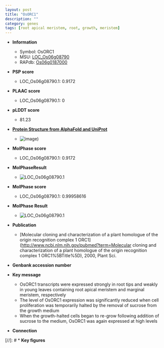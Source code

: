 ```yaml
---
layout: post
title: "OsORC1"
description: ""
category: genes
tags: [root apical meristem, root, growth, meristem]
---
```


* **Information**  
    + Symbol: OsORC1  
    + MSU: [LOC_Os06g08790](http://rice.plantbiology.msu.edu/cgi-bin/ORF_infopage.cgi?orf=LOC_Os06g08790)  
    + RAPdb: [Os06g0187000](http://rapdb.dna.affrc.go.jp/viewer/gbrowse_details/irgsp1?name=Os06g0187000)  

* **PSP score**  
    + LOC_Os06g08790.1: 0.9172 

* **PLAAC score**  
    + LOC_Os06g08790.1: 0 

* **pLDDT score**
    + 81.23

* **[Protein Structure from AlphaFold and UniProt](https://www.uniprot.org/uniprotkb/A0A0P0WT85/entry#structure)**
    + ![image](https://ricepsp.github.io/images/A/AF-A0A0P0WT85-F1.png))

* **MolPhase score**
    + LOC_Os06g08790.1: 0.9172

* **MolPhaseResult**
    + ![LOC_Os06g08790.1](https://ricepsp.github.io/pictures/LOC_Os06g/LOC_Os06g08790.1.png)

* **MolPhase score**
    + LOC_Os06g08790.1: 0.99958616

* **MolPhase Result**
    + ![LOC_Os06g08790.1](https://304243504.github.io/Pictures/LOC_Os06g/LOC_Os06g08790.1.png)

* **Publication**  
    + [Molecular cloning and characterization of a plant homologue of the origin recognition complex 1 ORC1](http://www.ncbi.nlm.nih.gov/pubmed?term=Molecular cloning and characterization of a plant homologue of the origin recognition complex 1 ORC1%5BTitle%5D), 2000, Plant Sci.

* **Genbank accession number**  

* **Key message**  
    + OsORC1 transcripts were expressed strongly in root tips and weakly in young leaves containing root apical meristem and marginal meristem, respectively
    + The level of OsORC1 expression was significantly reduced when cell proliferation was temporarily halted by the removal of sucrose from the growth medium
    + When the growth-halted cells began to re-grow following addition of sucrose to the medium, OsORC1 was again expressed at high levels

* **Connection**  

[//]: # * **Key figures**  


